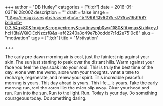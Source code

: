 +++
author = "DB Hurley"
categories = ["tl;dr"]
date = 2016-09-03T16:28:00Z
description = ""
draft = false
image = "https://images.unsplash.com/photo-1540984258085-d788ce19df68?ixlib=rb-0.3.5&q=80&fm=jpg&crop=entropy&cs=tinysrgb&w=1080&fit=max&ixid=eyJhcHBfaWQiOjExNzczfQ&s=af62240a3c49e7b0cddd7c1d2e7510c8"
slug = "motivation"
tags = ["tl;dr"]
title = "Motivation"

+++


The early pre-dawn morning air is cool, just the faintest nip against your skin. The sun just starting to peak over the distant hills. Warm against your face you feel the rays soak into your soul. This is truly the best time of the day. Alone with the world, alone with your thoughts. What a time to recharge, regenerate, and renew your spirit. This incredible peaceful morning is yours. This day ahead is yours. This life….is yours. Take the early morning run, feel the cares like the miles slip away. Clear your head and run. Run into the sun. Run to the light. Run. Today is your day. Do something courageous today. Do something daring.

